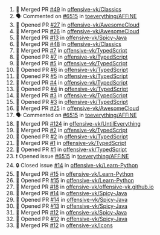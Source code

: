 <!--START_SECTION:activity-->
1. 🎉 Merged PR [#49](https://github.com/offensive-vk/Classics/pull/49) in [offensive-vk/Classics](https://github.com/offensive-vk/Classics)
2. 🗣 Commented on [#6515](https://github.com/toeverything/AFFiNE/issues/6515) in [toeverything/AFFiNE](https://github.com/toeverything/AFFiNE)
3. 💪 Opened PR [#27](https://github.com/offensive-vk/AwesomeCloud/pull/27) in [offensive-vk/AwesomeCloud](https://github.com/offensive-vk/AwesomeCloud)
4. 🎉 Merged PR [#26](https://github.com/offensive-vk/AwesomeCloud/pull/26) in [offensive-vk/AwesomeCloud](https://github.com/offensive-vk/AwesomeCloud)
5. 🎉 Merged PR [#13](https://github.com/offensive-vk/Spicy-Java/pull/13) in [offensive-vk/Spicy-Java](https://github.com/offensive-vk/Spicy-Java)
6. 🎉 Merged PR [#48](https://github.com/offensive-vk/Classics/pull/48) in [offensive-vk/Classics](https://github.com/offensive-vk/Classics)
7. 🎉 Merged PR [#7](https://github.com/offensive-vk/TypedScript/pull/7) in [offensive-vk/TypedScript](https://github.com/offensive-vk/TypedScript)
8. 💪 Opened PR [#7](https://github.com/offensive-vk/TypedScript/pull/7) in [offensive-vk/TypedScript](https://github.com/offensive-vk/TypedScript)
9. 🎉 Merged PR [#5](https://github.com/offensive-vk/TypedScript/pull/5) in [offensive-vk/TypedScript](https://github.com/offensive-vk/TypedScript)
10. 💪 Opened PR [#6](https://github.com/offensive-vk/TypedScript/pull/6) in [offensive-vk/TypedScript](https://github.com/offensive-vk/TypedScript)
11. 💪 Opened PR [#5](https://github.com/offensive-vk/TypedScript/pull/5) in [offensive-vk/TypedScript](https://github.com/offensive-vk/TypedScript)
12. 🎉 Merged PR [#4](https://github.com/offensive-vk/TypedScript/pull/4) in [offensive-vk/TypedScript](https://github.com/offensive-vk/TypedScript)
13. 💪 Opened PR [#4](https://github.com/offensive-vk/TypedScript/pull/4) in [offensive-vk/TypedScript](https://github.com/offensive-vk/TypedScript)
14. 🎉 Merged PR [#3](https://github.com/offensive-vk/TypedScript/pull/3) in [offensive-vk/TypedScript](https://github.com/offensive-vk/TypedScript)
15. 💪 Opened PR [#3](https://github.com/offensive-vk/TypedScript/pull/3) in [offensive-vk/TypedScript](https://github.com/offensive-vk/TypedScript)
16. 🎉 Merged PR [#25](https://github.com/offensive-vk/AwesomeCloud/pull/25) in [offensive-vk/AwesomeCloud](https://github.com/offensive-vk/AwesomeCloud)
17. 🗣 Commented on [#6515](https://github.com/toeverything/AFFiNE/issues/6515) in [toeverything/AFFiNE](https://github.com/toeverything/AFFiNE)
18. 🎉 Merged PR [#124](https://github.com/offensive-vk/UntilEverything/pull/124) in [offensive-vk/UntilEverything](https://github.com/offensive-vk/UntilEverything)
19. 🎉 Merged PR [#2](https://github.com/offensive-vk/TypedScript/pull/2) in [offensive-vk/TypedScript](https://github.com/offensive-vk/TypedScript)
20. 💪 Opened PR [#2](https://github.com/offensive-vk/TypedScript/pull/2) in [offensive-vk/TypedScript](https://github.com/offensive-vk/TypedScript)
21. 🎉 Merged PR [#1](https://github.com/offensive-vk/TypedScript/pull/1) in [offensive-vk/TypedScript](https://github.com/offensive-vk/TypedScript)
22. 💪 Opened PR [#1](https://github.com/offensive-vk/TypedScript/pull/1) in [offensive-vk/TypedScript](https://github.com/offensive-vk/TypedScript)
23. ❗ Opened issue [#6515](https://github.com/toeverything/AFFiNE/issues/6515) in [toeverything/AFFiNE](https://github.com/toeverything/AFFiNE)
24. 🔒 Closed issue [#14](https://github.com/offensive-vk/Learn-Python/issues/14) in [offensive-vk/Learn-Python](https://github.com/offensive-vk/Learn-Python)
25. 🎉 Merged PR [#15](https://github.com/offensive-vk/Learn-Python/pull/15) in [offensive-vk/Learn-Python](https://github.com/offensive-vk/Learn-Python)
26. 💪 Opened PR [#15](https://github.com/offensive-vk/Learn-Python/pull/15) in [offensive-vk/Learn-Python](https://github.com/offensive-vk/Learn-Python)
27. 🎉 Merged PR [#18](https://github.com/offensive-vk/offensive-vk.github.io/pull/18) in [offensive-vk/offensive-vk.github.io](https://github.com/offensive-vk/offensive-vk.github.io)
28. 🎉 Merged PR [#14](https://github.com/offensive-vk/Spicy-Java/pull/14) in [offensive-vk/Spicy-Java](https://github.com/offensive-vk/Spicy-Java)
29. 💪 Opened PR [#14](https://github.com/offensive-vk/Spicy-Java/pull/14) in [offensive-vk/Spicy-Java](https://github.com/offensive-vk/Spicy-Java)
30. 💪 Opened PR [#13](https://github.com/offensive-vk/Spicy-Java/pull/13) in [offensive-vk/Spicy-Java](https://github.com/offensive-vk/Spicy-Java)
31. 🎉 Merged PR [#12](https://github.com/offensive-vk/Spicy-Java/pull/12) in [offensive-vk/Spicy-Java](https://github.com/offensive-vk/Spicy-Java)
32. 💪 Opened PR [#12](https://github.com/offensive-vk/Spicy-Java/pull/12) in [offensive-vk/Spicy-Java](https://github.com/offensive-vk/Spicy-Java)
33. 🎉 Merged PR [#12](https://github.com/offensive-vk/Icons/pull/12) in [offensive-vk/Icons](https://github.com/offensive-vk/Icons)
<!--END_SECTION:activity-->
